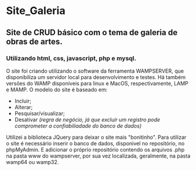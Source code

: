 # Site_Galeria
## Site de CRUD básico com o tema de galeria de obras de artes.
### Utilizando html, css, javascript, php e mysql.

O site foi criando utilizando o software da ferramenta WAMPSERVER, que disponibiliza um servidor local para desenvolvimento e testes.
Há também versões do WAMP disponíveis para linux e MacOS, respectivamente, LAMP e MAMP.
O modelo do site é baseado em:
* Incluir;
* Alterar;
* Pesquisar/visualizar;
* Desativar *(regra de negócio, já que excluir um registro pode comprometer a confiabiliadade do banco de dados)*

Utilizei a biblioteca JQuery para deixar o site mais "bonitinho".
Para utilizar o site é necessário inserir o banco de dados, disponivel no repositório, no phpMyAdmin. E adicionar o próprio repositório contendo os arquivos .php na pasta www do wampserver, por sua vez localizada, geralmente, na pasta wamp64 ou wamp32.

